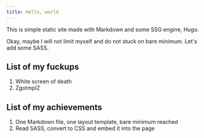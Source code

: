 ```yaml
---
title: Hello, world
---
```


This is simple static site made with Markdown and some SSG engine, Hugo.

Okay, maybe I will not limit myself and do not stuck on bare minimum.
Let's add some SASS.


List of my fuckups
------------------

 1. White screen of death
 2. ZgotmplZ


List of my achievements
-----------------------

 1. One Markdown file, one layout template, bare minimum reached
 2. Read SASS, convert to CSS and embed it into the page
